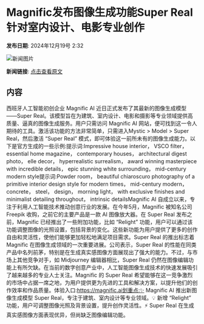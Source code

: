 # Magnific发布图像生成功能Super Real 针对室内设计、电影专业创作

**发布日期**: 2024年12月19号 2:32

![新闻图片](https://upload.chinaz.com/2024/1219/6387020088469315196456467.png)

**新闻链接**: [点击查看原文](https://www.aibase.com/zh/news/14099)

## 内容

西班牙人工智能初创企业 Magnific AI 近日正式发布了其最新的图像生成模型 ——Super Real。该模型旨在为建筑、室内设计、电影和摄影等专业领域提供高质量、逼真的图像生成服务。用户只需访问 Magnific AI 网站，便可找到这一令人期待的工具。激活该功能的方法非常简单，只需进入Mystic > Model > Super Real，然后激活 “Super Real” 模式，即可体验这一前所未有的图像生成能力。以下是官方生成的一些示例:提示词:Impressive house interior， VSCO filter， essential home magazine， contemporary houses， architectural digest photo， elle decor， hyperrealistic surrealism， award winning masterpiece with incredible details， epic stunning white surrounding， mid-century modern style提示词:Powder room， beautiful chiaroscuro photography of a primitive interior design style for modern times， mid-century modern， concrete， steel， design， morning light， with exclusive finishes and minimalist detailing throughout， intrinsic detailsMagnific AI 自成立以来，专注于利用人工智能技术推动创意行业的发展。在今年5月，Magnific 被知名公司 Freepik 收购，之前它的主要产品是一款 AI 图像放大器。在 Super Real 发布之前，Magnific 已经推出了一些附加功能，比如 “Relight” 功能，用户可以通过该功能调整图像的光照设置，包括背景的变化。这些新功能为用户提供了更多的创作自由和灵活性，使他们能够更加轻松地满足项目需求。Super Real 的推出标志着 Magnific 在图像生成领域的一次重要进展。公司表示，Super Real 的性能在同类产品中名列前茅，特别是在生成真实感图像方面展现出了强大的能力。不过，与市场上其他竞争对手，如 Midjourney 编辑器相比，Super Real 仍然在图像编辑功能上有所欠缺。在当前的数字创意产业中，人工智能图像生成技术的快速发展吸引了越来越多的专业人士关注。Magnific 的 Super Real 希望能够在这一竞争激烈的市场中占据一席之地，为用户提供更为先进的工具和解决方案，以提升他们的创作效率和作品质量。体验入口:https://magnific.ai划重点:✨ Magnific AI 推出新图像生成模型 Super Real，专注于建筑、室内设计等专业领域。💡 新增 “Relight” 功能，用户可调整图像光照及背景设置，提升创作灵活性。⚡ Super Real 在生成真实感图像方面表现优异，但尚缺乏图像编辑功能。
